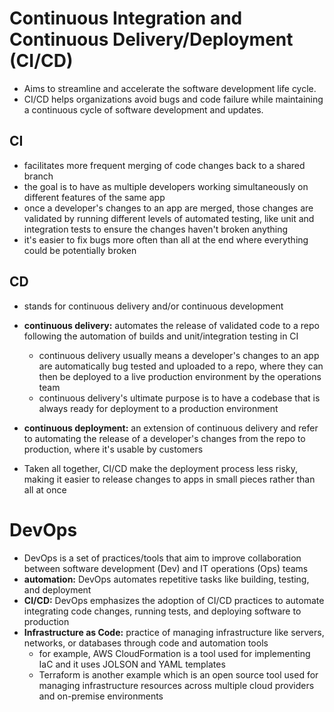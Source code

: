 # Continuous Integration and Continuous Delivery/Deployment (CI/CD)
* Aims to streamline and accelerate the software development life cycle. 
* CI/CD helps organizations avoid bugs and code failure while maintaining a continuous cycle of software development and updates. 

## CI 
* facilitates more frequent merging of code changes back to a shared branch
* the goal is to have as multiple developers working simultaneously on different features of the same app
* once a developer's changes to an app are merged, those changes are validated by running different levels of automated testing, like unit and integration tests to ensure the changes haven't broken anything
* it's easier to fix bugs more often than all at the end where everything could be potentially broken

## CD
* stands for continuous delivery and/or continuous development
* **continuous delivery:** automates the release of validated code to a repo following the automation of builds and unit/integration testing in CI
    * continuous delivery usually means a developer's changes to an app are automatically bug tested and uploaded to a repo, where they can then be deployed to a live production environment by the operations team
    * continuous delivery's ultimate purpose is to have a codebase that is always ready for deployment to a production environment
* **continuous deployment:** an extension of continuous delivery and refer to automating the release of a developer's changes from the repo to production, where it's usable by customers

* Taken all together, CI/CD make the deployment process less risky, making it easier to release changes to apps in small pieces rather than all at once

# DevOps
* DevOps is a set of practices/tools that aim to improve collaboration between software development (Dev) and IT operations (Ops) teams
* **automation:** DevOps automates repetitive tasks like building, testing, and deployment
* **CI/CD:** DevOps emphasizes the adoption of CI/CD practices to automate integrating code changes, running tests, and deploying software to production
* **Infrastructure as Code:** practice of managing infrastructure like servers, networks, or databases through code and automation tools
    * for example, AWS CloudFormation is a tool used for implementing IaC and it uses JOLSON and YAML templates
    * Terraform is another example which is an open source tool used for managing infrastructure resources across multiple cloud providers and on-premise environments

